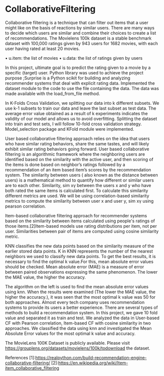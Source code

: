 # CollaborativeFiltering
Collaborative filtering is a technique that can filter out items that a user might like on the basis of
reactions by similar users. There are many ways to decide which users are similar and combine their
choices to create a list of recommendations.
The Movielens 100k dataset is a stable benchmark dataset with 100,000 ratings given by 943 users
for 1682 movies, with each user having rated at least 20 movies.

• u.item: the list of movies
• u.data: the list of ratings given by users

In this project, ultimate goal is to predict the rating given to
a movie by a specific (target) user. Python library was used
to achieve the project purpose ;Surprise is a Python scikit
for building and analyzing recommender systems that deal
with explicit rating data. Implemented the dataset module to
the code to use the file containing the data. The data was
made available with the load_from_file method.

In K-Folds Cross Validation, we splitting our data into k different subsets. We use k-1 subsets to
train our data and leave the last subset as test data. The average error value obtained as a result of k
experiments indicates the validity of our model and allows us to avoid overfitting. Splitting the
dataset into train and test sets, I will follow 10-fold cross validation strategy. Model_selection
package and KFold module were implemented.

User based collaborative filtering approach relies on the idea that users who have similar rating
behaviors, share the same tastes, and will likely exhibit similar rating behaviors going forward. User
based collaborative filtering is an algorithmic framework where the neighboring users are identified
based on the similarity with the active user, and then scoring of the items is done based on
neighbor’s ratings followed by a recommendation of an item based item’s scores by the
recommendation system. The similarity between users ( also known as the distance between users)
is a mathematical method to quantify how different or similar users are to each other. Similarity,
sim xγ between the users x and y who have both rated the same items is calculated first. To calculate
this similarity different metrics are used. We will be using correlation-based similarity metrics to
compute the similarity between user x and user y, sim xγ using pearson correlation.

Item-based collaborative filtering approach for recommender systems based on the similarity
between items calculated using people's ratings of those items.[2]Item-based models use rating
distributions per item, not per user. Similarities between pair of items are computed using cosine
similarity metric.

KNN classifies the new data points based on the similarity measure of the earlier stored data points.
K in KNN represents the number of the nearest neighbors we used to classify new data points. To
get the best results, it is necessary to find the optimal k value.For this, mean absolute error values
should be checked. Mean absolute error (MAE) is a measure of error between paired observations
expressing the same phenomenon. The lower the MAE value, the higher the accuracy.

The algorithm on the left is used to find the mean absolute
error values using knn. When the results were examined
(The lower the MAE value, the higher the accuracy.), it was
seen that the most optimal k value was 50 for both
approaches.
Almost every tech company uses recommendation systems
to provide its users a better experience. There are several
types of methods to build a recommendation system. In this
project, we gave 10 fold value and separated it as train and
test. We analyzed the data in User-based CF with Pearson
correlation, Item-based CF with cosine similarity in two
approaches. We classified the data using knn and
investigated the Mean Absolute Error values for the most
optimal k value and accuracy.

The MovieLens 100K Dataset is publicly available. 
Please visit https://grouplens.org/datasets/movielens/100k/todownload the dataset.

References
[1]:https://realpython.com/build-recommendation-engine-collaborative-filtering/
[2]:https://en.wikipedia.org/wiki/Item-item_collaborative_filtering
